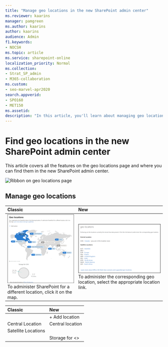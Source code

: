 ```yaml
---
title: "Manage geo locations in the new SharePoint admin center"
ms.reviewer: kaarins
manager: pamgreen
ms.author: kaarins
author: kaarins
audience: Admin
f1.keywords:
- NOCSH
ms.topic: article
ms.service: sharepoint-online
localization_priority: Normal
ms.collection:  
- Strat_SP_admin
- M365-collaboration
ms.custom:
- seo-marvel-apr2020
search.appverid:
- SPO160
- MET150
ms.assetid: 
description: "In this article, you'll learn about managing geo locations in the new SharePoint admin center."
---
```


# Find geo locations in the new SharePoint admin center

This article covers all the features on the geo locations page and where you can find them in the new SharePoint admin center.

![Ribbon on geo locations page](media/geo-locations-menu.png)

## Manage geo locations

|**Classic**|**New**|
|:-----|:-----|
|![New geo locations](media/new-geo-locations.png)<br/> To administer SharePoint for a different location, click it on the map. |![Classic geo locations](media/classic-geo-locations.png)<br/> To administer the corresponding geo location, select the appropriate location link. |

|**Classic**|**New**|
|:-----|:-----|
|  <br/> |+ Add location  <br/> |
|Central Location <br/> |Central location  <br/> |
|Satellite Locations  <br/> |   <br/> |
|  <br/> |Storage for <<central location>>  <br/> |



